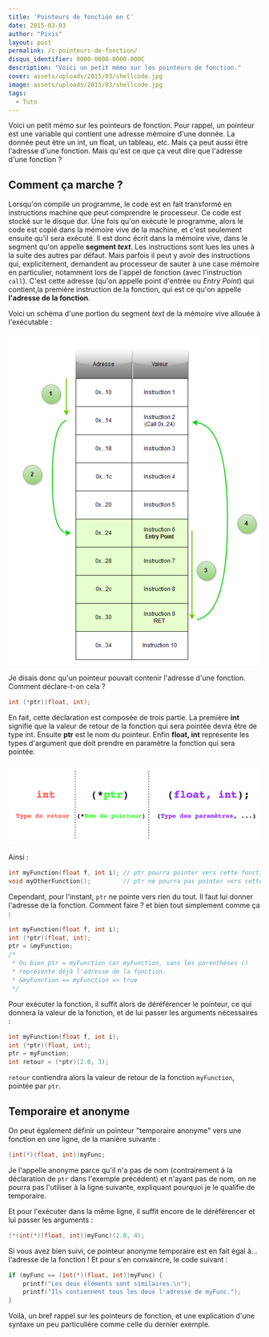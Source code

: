 ```yaml
---
title: 'Pointeurs de fonction en C'
date: 2015-03-03
author: "Pixis"
layout: post
permalink: /c-pointeurs-de-fonction/
disqus_identifier: 0000-0000-0000-000C
description: "Voici un petit mémo sur les pointeurs de fonction."
cover: assets/uploads/2015/03/shellcode.jpg
image: assets/uploads/2015/03/shellcode.jpg
tags:
  - Tuto
---
```

Voici un petit mémo sur les pointeurs de fonction. Pour rappel, un pointeur est une variable qui contient une adresse mémoire d'une donnée. La donnée peut être un int, un float, un tableau, etc. Mais ça peut aussi être l'adresse d'une fonction. Mais qu'est ce que ça veut dire que l'adresse d'une fonction ?

<!--more-->

## Comment ça marche ?

Lorsqu'on compile un programme, le code est en fait transformé en instructions machine que peut comprendre le processeur. Ce code est stocké sur le disque dur. Une fois qu'on exécute le programme, alors le code est copié dans la mémoire vive de la machine, et c'est seulement ensuite qu'il sera exécuté. Il est donc écrit dans la mémoire vive, dans le segment qu'on appelle **segment _text_**. Les instructions sont lues les unes à la suite des autres par défaut. Mais parfois il peut y avoir des instructions qui, explicitement, demandent au processeur de sauter à une case mémoire en particulier, notamment lors de l'appel de fonction (avec l'instruction `call`). C'est cette adresse (qu'on appelle point d'entrée ou _Entry Point_) qui contient,la première instruction de la fonction, qui est ce qu'on appelle **l'adresse de la fonction**.

Voici un schéma d'une portion du segment _text_ de la mémoire vive allouée à l'exécutable :

[![img_54f50475e7615](/assets/uploads/2015/03/img_54f50475e7615.png)](/assets/uploads/2015/03/img_54f50475e7615.png)

Je disais donc qu'un pointeur pouvait contenir l'adresse d'une fonction. Comment déclare-t-on cela ?

```c
int (*ptr)(float, int);
```

En fait, cette déclaration est composée de trois partie. La première **int** signifie que la valeur de retour de la fonction qui sera pointée devra être de type int. Ensuite **ptr** est le nom du pointeur. Enfin **float, int** représente les types d'argument que doit prendre en paramètre la fonction qui sera pointée.


[![img_54f577a2f3431](/assets/uploads/2015/03/img_54f577a2f3431.png)](/assets/uploads/2015/03/img_54f577a2f3431.png)


Ainsi :

```c
int myFunction(float f, int i); // ptr pourra pointer vers cette fonction
void myOtherFunction();         // ptr ne pourra pas pointer vers cette fonction
```

Cependant, pour l'instant, `ptr` ne pointe vers rien du tout. Il faut lui donner l'adresse de la fonction. Comment faire ? et bien tout simplement comme ça :

```c
int myFunction(float f, int i);
int (*ptr)(float, int);
ptr = &myFunction;
/*
 * Ou bien ptr = myFunction car myFunction, sans les parenthèses ()
 * représente déjà l'adresse de la fonction.
 * &myFunction == myFunction => true
 */

```

Pour exécuter la fonction, il suffit alors de déréférencer le pointeur, ce qui donnera la valeur de la fonction, et de lui passer les arguments nécessaires :

```c
int myFunction(float f, int i);
int (*ptr)(float, int);
ptr = myFunction;
int retour = (*ptr)(2.0, 3);

```

`retour` contiendra alors la valeur de retour de la fonction `myFunction`, pointée par `ptr`.

## Temporaire et anonyme
  
On peut également définir un pointeur "temporaire anonyme" vers une fonction en une ligne, de la manière suivante :

```c
(int(*)(float, int))myFunc;
```

Je l'appelle anonyme parce qu'il n'a pas de nom (contrairement à la déclaration de `ptr` dans l'exemple précédent) et n'ayant pas de nom, on ne pourra pas l'utiliser à la ligne suivante, expliquant pourquoi je le qualifie de temporaire.
  
Et pour l'exécuter dans la même ligne, il suffit encore de le déréférencer et lui passer les arguments :

```c
(*(int(*)(float, int))myFunc)(2.0, 4);
```

Si vous avez bien suivi, ce pointeur anonyme temporaire est en fait égal à... l'adresse de la fonction ! Et pour s'en convaincre, le code suivant :

```c
if (myFunc == (int(*)(float, int))myFunc) {
    printf("Les deux éléments sont similaires.\n");
    printf("Ils contiennent tous les deux l'adresse de myFunc.");
}
```

Voilà, un bref rappel sur les pointeurs de fonction, et une explication d'une syntaxe un peu particulière comme celle du dernier exemple.